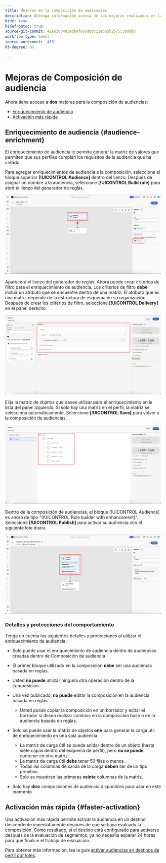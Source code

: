 ```yaml
---
title: Mejoras en la composición de audiencias
description: Obtenga información acerca de las mejoras realizadas en la Composición de audiencia con enriquecimiento de audiencia y activación más rápida.
hide: true
hidefromtoc: true
source-git-commit: 42e639b403edbaf666d8bc21eb35b2b75530d6b0
workflow-type: tm+mt
source-wordcount: '470'
ht-degree: 0%

---
```



# Mejoras de Composición de audiencia

Ahora tiene acceso a **dos** mejoras para la composición de audiencias:

- [Enriquecimiento de audiencia](#audience-enrichment)
- [Activación más rápida](#faster-activation)

## Enriquecimiento de audiencia {#audience-enrichment}

El enriquecimiento de audiencia le permite generar la matriz de valores que permiten que sus perfiles cumplan los requisitos de la audiencia que ha creado.

Para agregar enriquecimientos de audiencia a la composición, seleccione el bloque superior **[!UICONTROL Audience]** dentro del lienzo. Después de asignar un nombre a la audiencia, seleccione **[!UICONTROL Build rule]** para abrir el lienzo del generador de reglas.

![El bloque Audiencia está resaltado, así como el botón Generar regla.](/help/segmentation/images/ui/composition-enhancements/select-build-rule.png)

Aparecerá el lienzo del generador de reglas. Ahora puede crear criterios de filtro para el enriquecimiento de audiencia. Los criterios de filtro **debe** incluir un atributo que se encuentre dentro de una matriz. El atributo que es una matriz depende de la estructura de esquema de su organización. Después de crear los criterios de filtro, seleccione **[!UICONTROL Delivery]** en el panel derecho.

![El lienzo del generador de reglas muestra un ejemplo de una audiencia que puede tener enriquecimientos. El botón Entrega también está resaltado.](/help/segmentation/images/ui/composition-enhancements/view-delivery.png)

Elija la matriz de objetos que desee utilizar para el enriquecimiento en la lista del panel izquierdo. Si solo hay una matriz en el perfil, la matriz se selecciona automáticamente. Seleccione **[!UICONTROL Save]** para volver a la composición de audiencias.

<!-- , as well as the fields you want to be used in the enrichment. -->

![Se muestra el árbol de esquema para el árbol de enriquecimiento.](/help/segmentation/images/ui/composition-enhancements/view-schema-tree.png)

Dentro de la composición de audiencias, el bloque [!UICONTROL Audience] es ahora de tipo &quot;[!UICONTROL Rule builder with enhancement]&quot;. Seleccione **[!UICONTROL Publish]** para activar su audiencia con el siguiente lote diario.

![Se resalta el bloque Audiencia, que muestra que se agrega una audiencia con enriquecimiento.](/help/segmentation/images/ui/composition-enhancements/rule-builder-with-enrichment.png)

### Detalles y protecciones del comportamiento

Tenga en cuenta los siguientes detalles y protecciones al utilizar el enriquecimiento de audiencia:

- Solo puede usar el enriquecimiento de audiencia dentro de audiencias creadas dentro de Composición de audiencia
- El primer bloque utilizado en la composición **debe** ser una audiencia basada en reglas.
- Usted **no puede** utilizar ninguna otra operación dentro de la composición.
- Una vez publicado, **no puede** editar la composición en la audiencia basada en reglas.

   - Usted *puede* copiar la composición en un borrador y editar el borrador si desea realizar cambios en la composición base o en la audiencia basada en reglas.

- Solo se puede usar la matriz de objetos **one** para generar la carga útil de enriquecimiento en una sola audiencia

   - La matriz de carga útil se puede anidar dentro de un objeto (hasta siete capas dentro del esquema de perfil), pero **no se puede** contener en otra matriz.
   - La matriz de carga útil **debe** tener 50 filas o menos.
   - Todas las columnas de salida de la carga **deben** ser de un tipo primitivo.
   - Solo se muestran las primeras **veinte** columnas de la matriz.

- Solo hay **diez** composiciones de audiencia disponibles para usar en este momento

## Activación más rápida {#faster-activation}

Una activación más rápida permite activar la audiencia en un destino descendente inmediatamente después de que se haya evaluado la composición. Como resultado, si el destino está configurado para activarse después de la evaluación de segmentos, ya no necesita esperar 24 horas para que finalice el trabajo de evaluación.

Para obtener más información, lea la guía [activar audiencias en destinos de perfil por lotes](/help/destinations/ui/activate-batch-profile-destinations.md#export-full-files).

